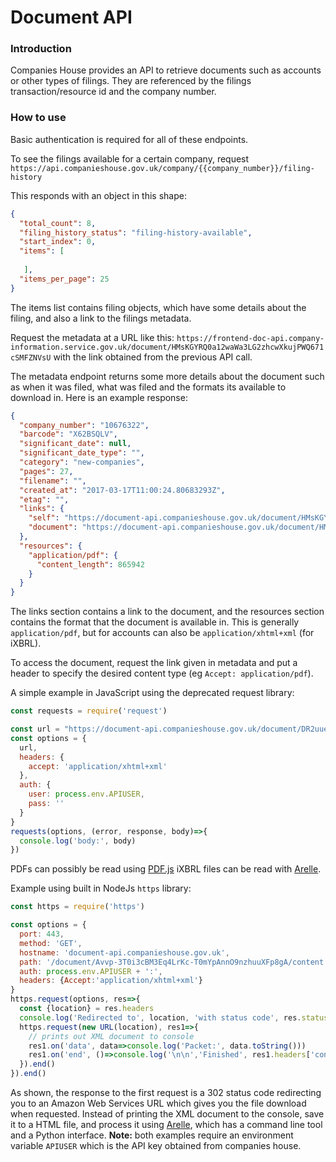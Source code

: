 # Document API

### Introduction
Companies House provides an API to retrieve documents such as accounts or other types of filings. They are referenced by the filings transaction/resource id and the company number.

### How to use
Basic authentication is required for all of these endpoints.

To see the filings available for a certain company, request `https://api.companieshouse.gov.uk/company/{{company_number}}/filing-history`

This responds with an object in this shape:
```json
{
  "total_count": 8,
  "filing_history_status": "filing-history-available",
  "start_index": 0,
  "items": [
    
   ],
  "items_per_page": 25
}
```
The items list contains filing objects, which have some details about the filing, and also a link to the filings metadata.

Request the metadata at a URL like this: `https://frontend-doc-api.company-information.service.gov.uk/document/HMsKGYRQ0a12waWa3LG2zhcwXkujPWQ671cSMFZNVsU` with the link obtained from the previous API call.

The metadata endpoint returns some more details about the document such as when it was filed, what was filed and the formats its available to download in. Here is an example response:
```json
{
  "company_number": "10676322",
  "barcode": "X62BSQLV",
  "significant_date": null,
  "significant_date_type": "",
  "category": "new-companies",
  "pages": 27,
  "filename": "",
  "created_at": "2017-03-17T11:00:24.80683293Z",
  "etag": "",
  "links": {
    "self": "https://document-api.companieshouse.gov.uk/document/HMsKGYRQ0a12waWa3LG2zhcwXkujPWQ671cSMFZNVsU",
    "document": "https://document-api.companieshouse.gov.uk/document/HMsKGYRQ0a12waWa3LG2zhcwXkujPWQ671cSMFZNVsU/content"
  },
  "resources": {
    "application/pdf": {
      "content_length": 865942
    }
  }
}
```
The links section contains a link to the document, and the resources section contains the format that the document is available in. This is generally `application/pdf`, but for accounts can also be `application/xhtml+xml` (for iXBRL).

To access the document, request the link given in metadata and put a header to specify the desired content type (eg `Accept: application/pdf`).

A simple example in JavaScript using the deprecated request library:
```javascript
const requests = require('request')

const url = "https://document-api.companieshouse.gov.uk/document/DR2uueIff1_ydir2xBw6ilyEjTTbN-s2b64v1wpqGl0/content";
const options = {
  url,
  headers: {
    accept: 'application/xhtml+xml'
  },
  auth: {
    user: process.env.APIUSER,
    pass: ''
  }
}
requests(options, (error, response, body)=>{
  console.log('body:', body)
})
```

PDFs can possibly be read using [PDF.js](https://github.com/mozilla/pdf.js)
iXBRL files can be read with [Arelle](arelle.org).

Example using built in NodeJs `https` library:

```javascript
const https = require('https')

const options = {
  port: 443,
  method: 'GET',
  hostname: 'document-api.companieshouse.gov.uk',
  path: '/document/Avvp-3T0i3cBM3Eq4LrKc-T0mYpAnnO9nzhuuXFp8gA/content',
  auth: process.env.APIUSER + ':',
  headers: {Accept:'application/xhtml+xml'}
}
https.request(options, res=>{
  const {location} = res.headers
  console.log('Redirected to', location, 'with status code', res.statusCode)
  https.request(new URL(location), res1=>{
    // prints out XML document to console
    res1.on('data', data=>console.log('Packet:', data.toString()))
    res1.on('end', ()=>console.log('\n\n','Finished', res1.headers['content-type'], 'download'))
  }).end()
}).end()
```
As shown, the response to the first request is a 302 status code redirecting you to an Amazon Web Services URL which gives you the file download when requested.
Instead of printing the XML document to the console, save it to a HTML file, and process it using [Arelle](arelle.org), which has a command line tool and a Python interface.
**Note:** both examples require an environment variable `APIUSER` which is the API key obtained from companies house.